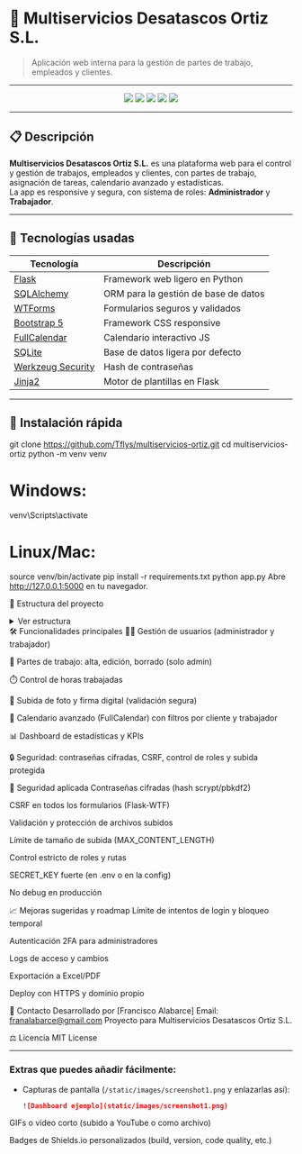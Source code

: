 # 🚰 Multiservicios Desatascos Ortiz S.L.

> Aplicación web interna para la gestión de partes de trabajo, empleados y clientes.

---

<p align="center">
  <img src="https://img.shields.io/badge/Flask-%23000.svg?style=for-the-badge&logo=flask&logoColor=white"/>
  <img src="https://img.shields.io/badge/Python-3670A0?style=for-the-badge&logo=python&logoColor=ffdd54"/>
  <img src="https://img.shields.io/badge/Bootstrap-563D7C?style=for-the-badge&logo=bootstrap&logoColor=white"/>
  <img src="https://img.shields.io/badge/SQLite-07405E?style=for-the-badge&logo=sqlite&logoColor=white"/>
  <img src="https://img.shields.io/badge/FullCalendar-3a85ff?style=for-the-badge&logo=fullcalendar&logoColor=white"/>
</p>

---

## 📋 Descripción

**Multiservicios Desatascos Ortiz S.L.** es una plataforma web para el control y gestión de trabajos, empleados y clientes, con partes de trabajo, asignación de tareas, calendario avanzado y estadísticas.  
La app es responsive y segura, con sistema de roles: **Administrador** y **Trabajador**.

---

## 🚀 Tecnologías usadas

| Tecnología    | Descripción                          |
| ------------- | ------------------------------------ |
| [Flask](https://flask.palletsprojects.com/)         | Framework web ligero en Python |
| [SQLAlchemy](https://www.sqlalchemy.org/)           | ORM para la gestión de base de datos |
| [WTForms](https://wtforms.readthedocs.io/)          | Formularios seguros y validados |
| [Bootstrap 5](https://getbootstrap.com/)            | Framework CSS responsive        |
| [FullCalendar](https://fullcalendar.io/)            | Calendario interactivo JS       |
| [SQLite](https://www.sqlite.org/)                   | Base de datos ligera por defecto |
| [Werkzeug Security](https://werkzeug.palletsprojects.com/) | Hash de contraseñas |
| [Jinja2](https://jinja.palletsprojects.com/)        | Motor de plantillas en Flask    |

---

## 🏁 Instalación rápida


git clone https://github.com/Tflys/multiservicios-ortiz.git
cd multiservicios-ortiz
python -m venv venv
# Windows:
venv\Scripts\activate
# Linux/Mac:
source venv/bin/activate
pip install -r requirements.txt
python app.py
Abre http://127.0.0.1:5000 en tu navegador.

📂 Estructura del proyecto
<details>
  <summary>Ver estructura</summary>

  <pre>

multiservicios-ortiz/
├── app.py
├── forms.py
├── models.py
├── requirements.txt
├── /instance/
│     └── multiservicios.db
├── /static/
│     ├── images/
│     │     ├── favicon.ico
│     │     └── ...
│     └── uploads/
├── /templates/
│     ├── base.html
│     ├── navbar.html
│     ├── footer.html
│     ├── dashboard.html
│     └── ...
└── README.md

  </pre>
</details>
🛠️ Funcionalidades principales
🧑‍💼 Gestión de usuarios (administrador y trabajador)

📝 Partes de trabajo: alta, edición, borrado (solo admin)

⏱️ Control de horas trabajadas

📸 Subida de foto y firma digital (validación segura)

📆 Calendario avanzado (FullCalendar) con filtros por cliente y trabajador

📊 Dashboard de estadísticas y KPIs

🔒 Seguridad: contraseñas cifradas, CSRF, control de roles y subida protegida

🔐 Seguridad aplicada
Contraseñas cifradas (hash scrypt/pbkdf2)

CSRF en todos los formularios (Flask-WTF)

Validación y protección de archivos subidos

Límite de tamaño de subida (MAX_CONTENT_LENGTH)

Control estricto de roles y rutas

SECRET_KEY fuerte (en .env o en la config)

No debug en producción

📈 Mejoras sugeridas y roadmap
 Límite de intentos de login y bloqueo temporal

 Autenticación 2FA para administradores

 Logs de acceso y cambios

 Exportación a Excel/PDF

 Deploy con HTTPS y dominio propio

📧 Contacto
Desarrollado por [Francisco Alabarce]
Email: franalabarce@gmail.com
Proyecto para Multiservicios Desatascos Ortiz S.L.

⚖️ Licencia
MIT License



---

### **Extras que puedes añadir fácilmente:**

- Capturas de pantalla (`/static/images/screenshot1.png` y enlazarlas así):
  ```markdown
  ![Dashboard ejemplo](static/images/screenshot1.png)
GIFs o vídeo corto (subido a YouTube o como archivo)

Badges de Shields.io personalizados (build, version, code quality, etc.)
